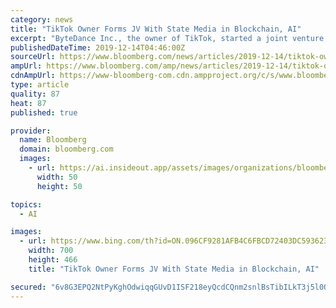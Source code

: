 ```yaml
---
category: news
title: "TikTok Owner Forms JV With State Media in Blockchain, AI"
excerpt: "ByteDance Inc., the owner of TikTok, started a joint venture with a state-owned Chinese media group to develop business lines, including artificial intelligence and blockchain. A unit of ByteDance has 49% of the new firm, which has registered capital of 10 million yuan ($1.4 million); Shanghai Dongfang Newspaper Co. owns the rest, according to ..."
publishedDateTime: 2019-12-14T04:46:00Z
sourceUrl: https://www.bloomberg.com/news/articles/2019-12-14/tiktok-owner-forms-jv-with-state-media-in-blockchain-ai
ampUrl: https://www.bloomberg.com/amp/news/articles/2019-12-14/tiktok-owner-forms-jv-with-state-media-in-blockchain-ai
cdnAmpUrl: https://www-bloomberg-com.cdn.ampproject.org/c/s/www.bloomberg.com/amp/news/articles/2019-12-14/tiktok-owner-forms-jv-with-state-media-in-blockchain-ai
type: article
quality: 87
heat: 87
published: true

provider:
  name: Bloomberg
  domain: bloomberg.com
  images:
    - url: https://ai.insideout.app/assets/images/organizations/bloomberg.com-50x50.jpg
      width: 50
      height: 50

topics:
  - AI

images:
  - url: https://www.bing.com/th?id=ON.096CF9281AFB4C6FBCD72403DC593623
    width: 700
    height: 466
    title: "TikTok Owner Forms JV With State Media in Blockchain, AI"

secured: "6v8G3EPQ2NtPyKghOdwiqqGUvD1ISF218eyQcdCQnm2snlBsTibILkT3j5l0OAt2TnXQLmyDxGXhnofS29UBwGDxNN6iCDBULPuJFUxxmi4i4T+XntHtOjmz24F46UcQl8rb57T600BjA8TKfniaOR0dp8KZwO2/E4eKplkjLY2TPwLbYpj8Y0csm4CkGgZDmM9Prwj3rmJaLqgQGWpsO/EyC3v/YH8wlRBcAD8TiiZQ2D5dG2Ke+6C1R6Nm7qh1LJ43OOxkbJyTjmEjZd2PMw==;+sdQmdOtatJqeIDoiAnAKQ=="
---
```


